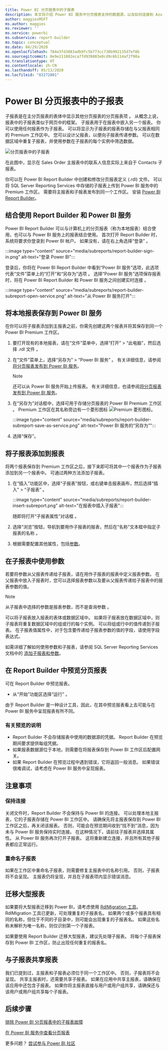```yaml
---
title: Power BI 分页报表中的子报表
description: 本文将介绍 Power BI 服务中分页报表支持的数据源，以及如何连接到 Azure SQL 数据库数据源。
author: maggiesMSFT
ms.author: maggies
ms.reviewer: ''
ms.service: powerbi
ms.subservice: report-builder
ms.topic: conceptual
ms.date: 04/29/2020
ms.openlocfilehash: 784e3fd3883adb9fc5b773cc730b992135d7ef8b
ms.sourcegitcommit: 0e9e211082eca7fd939803e0cd9c6b114af2f90a
ms.translationtype: HT
ms.contentlocale: zh-CN
ms.lasthandoff: 05/13/2020
ms.locfileid: "83272801"
---
```

# <a name="subreports-in-power-bi-paginated-reports"></a>Power BI 分页报表中的子报表

子报表是在主分页报表的表体中显示其他分页报表的分页报表项  。 从概念上说，报表中的子报表类似于网页中的框架。 子报表用于在报表中嵌入另一个报表。 你可以使用任何报表作为子报表。 可以将显示为子报表的报表存储在与父报表相同的 Premium 工作区中。 您可以设计父报表，以便向子报表传递参数。 可以在数据区域中重复子报表，并使用参数在子报表的每个实例中筛选数据。  
  
 ![分页报表中的子报表](media/subreports/paginated-report-subreport.png "分页报表子报表")  
  
 在此图中，显示在 Sales Order 主报表中的联系人信息实际上来自于 Contacts 子报表。  
  
你可以在 Power BI Report Builder 中创建和修改分页报表定义 (.rdl) 文件。 可以将 SQL Server Reporting Services 中存储的子报表上传到 Power BI 服务中的 Premium 工作区。 需要将主报表和子报表发布到同一个工作区。 安装 [Power BI Report Builder](https://go.microsoft.com/fwlink/?linkid=2086513)。
  
## <a name="work-with-report-builder-and-the-power-bi-service"></a>结合使用 Report Builder 和 Power BI 服务

Power BI Report Builder 可以与计算机上的分页报表（称为本地报表）结合使用，也可以与 Power BI 服务上的报表结合使用。  首次打开 Report Builder 时，系统将要求你登录到 Power BI 帐户。 如果没有，请在右上角选择“登录”  。

:::image type="content" source="media/subreports/report-builder-sign-in.png" alt-text="登录 Power BI":::

登录后，你将在 Power BI Report Builder 中看到“Power BI 服务”选项，此选项代表“文件”菜单上的“打开”和“另存为”选项     。 选择“Power BI 服务”选项保存报表时，将在 Power BI Report Builder 和 Power BI 服务之间创建实时连接  。 

:::image type="content" source="media/subreports/report-builder-subreport-open-service.png" alt-text="从 Power BI 服务打开":::

## <a name="save-a-local-report-to-the-power-bi-service"></a>将本地报表保存到 Power BI 服务

在你可以将子报表添加到主报表之前，你需先创建这两个报表并将其保存到同一个 Power BI Premium 工作区。 

1. 要打开现有的本地报表，请在“文件”菜单中，选择“打开” > “此电脑”，然后选择 .rdl 文件    。  

2. 在“文件”菜单上，选择“另存为” > “Power BI 服务”    。  有关详细信息，请参阅[将分页报表发布到 Power BI 服务](paginated-reports-save-to-power-bi-service.md)。

    > [!NOTE]
    > 还可以从 Power BI 服务开始上传报表。 有关详细信息，也请参阅[将分页报表发布到 Power BI 服务](paginated-reports-save-to-power-bi-service.md)。

3. 在“另存为”对话框中，选择可用于存储分页报表的 Power BI Premium 工作区  。  Premium 工作区在其名称旁边有一个菱形图标 ![Premium 菱形图标](media/subreports/report-builder-premium-diamond.png)。

    :::image type="content" source="media/subreports/report-builder-subreport-save-as-service.png" alt-text="Power BI 服务的“另存为”":::

4. 选择“保存”。 

## <a name="add-a-subreport-to-a-report"></a>将子报表添加到报表

将两个报表保存到 Premium 工作区之后，接下来即可将其中一个报表作为子报表添加到另一个报表中。 可通过两种方法添加子报表。 

1. 在“插入”功能区中，选择“子报表”按钮，或右键单击报表画布，然后选择“插入” > “子报表”     。

    :::image type="content" source="media/subreports/report-builder-insert-subreport.png" alt-text="在报表中插入子报表":::

    随即将打开“子报表属性”对话框  。  

2. 选择“浏览”按钮，导航到要用作子报表的报表，然后在“名称”文本框中指定子报表的名称   。

3. 根据需要配置其他属性，包括[参数](#use-parameters-in-subreports)。

## <a name="use-parameters-in-subreports"></a>在子报表中使用参数  
 若要将参数从父报表传递给子报表，请在用作子报表的报表中定义报表参数。 在父报表中放入子报表时，您可以选择报表参数以及要从父报表传递给子报表中的报表参数的值。  
  
> [!NOTE]  
> 从子报表中选择的参数是报表参数，而不是查询参数   。  
  
 可以将子报表放入报表的表体或数据区域中。 如果将子报表放在数据区域中，则子报表将重复数据区域中的组或行的每个实例。 可以将组或行中的值传递到子报表。 在子报表值属性中，对于包含要传递给子报表参数的值的字段，请使用字段表达式。  
  
 如需详细了解如何使用参数和子报表，请参阅 SQL Server Reporting Services 文档中的 [添加子报表和参数](https://docs.microsoft.com/sql/reporting-services/report-design/add-a-subreport-and-parameters-report-builder-and-ssrs)。  

## <a name="preview-paginated-reports-in-report-builder"></a>在 Report Builder 中预览分页报表

可在 Report Builder 中预览报表。

- 从“开始”功能区选择“运行”   。 

由于 Report Builder 是一种设计工具，因此，在其中预览报表看上去可能与在 Power BI 服务中呈现报表有所不同。

### <a name="notes-about-previewing"></a>有关预览的说明

- Report Builder 不会存储报表中使用的数据源的凭据。  Report Builder 在预览期间要求提供每组凭据。  
- 如果报表数据源位于本地，则需要在将报表保存到 Power BI 工作区后配置网关。
- 如果 Report Builder 在预览过程中遇到错误，它将返回一般消息。  如果错误很难调试，请考虑在 Power BI 服务中呈现报表。  

## <a name="considerations"></a>注意事项

### <a name="maintaining-the-connection"></a>保持连接

关闭文件时，Report Builder 不会保持与 Power BI 的连接。  可以处理本地主报表，它的子报表存储在 Power BI 工作区中。 请确保先将主报表保存到 Power BI 工作区之后，再关闭该报表。  否则，可能会在预览期间收到“找不到”消息，因为未与 Power BI 服务保持实时连接。  在这种情况下，请前往子报表并选择其属性。  从 Power BI 服务再次打开子报表。  这将重新建立连接，并且所有其他子报表都应正常运行。

### <a name="renaming-a-subreport"></a>重命名子报表

如果在工作区中重命名子报表，则需要修复主报表中的名称引用。 否则，子报表将不会呈现。 主报表仍将呈现，并且在子报表项内显示错误消息。

## <a name="migrate-large-reports"></a>迁移大型报表

如果要将大型报表迁移到 Power BI，请考虑使用 [RdlMigration 工具](../guidance/migrate-ssrs-reports-to-power-bi.md)。  RdlMigration 工具已更新，可处理重复的子报表名。  如果两个或多个报表具有相同的名称，但位于不同的子目录中，则可能会出现重复的子报表名。  如果这些名称未解析为唯一名称，则仅识别第一个子报表。

如果要使用 Report Builder 迁移大型报表，建议先处理子报表。 将每个子报表保存到 Power BI 工作区，防止出现任何重复的报表名。

## <a name="share-reports-with-subreports"></a>与子报表共享报表

我们已提到过，主报表和子报表必须位于同一个工作区中。 否则，子报表将不会呈现。 共享主报表时，还需要共享子报表。 如果在应用中共享主报表，请确保在该应用中还包含子报表。 如果你将主报表直接与用户或用户组共享，请确保还与该用户或用户组共享每个子报表。
  
## <a name="next-steps"></a>后续步骤

[排除 Power BI 分页报表中的子报表故障](subreports-troubleshoot.md)

[在 Power BI 服务中查看分页报表](../consumer/paginated-reports-view-power-bi-service.md)

更多问题？ [尝试参与 Power BI 社区](https://community.powerbi.com/)
